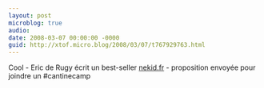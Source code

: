 ```yaml
---
layout: post
microblog: true
audio: 
date: 2008-03-07 00:00:00 -0000
guid: http://xtof.micro.blog/2008/03/07/t767929763.html
---
```

Cool - Eric de Rugy écrit un best-seller [nekid.fr](http://nekid.fr/?p=241) - proposition envoyée pour joindre un #cantinecamp
